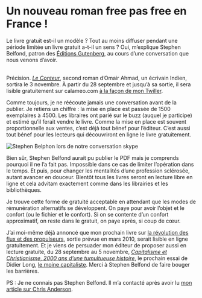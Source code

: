 # Un nouveau roman free pas free en France !

Le livre gratuit est-il un modèle ? Tout au moins diffuser pendant une période limitée un livre gratuit a-t-il un sens ? Oui, m’explique Stephen Belfond, patron des [Éditions Gutenberg](http://www.editionsgutenberg.fr), au cours d’une conversation que nous venons d’avoir.<span id="more-10217"></span>

\
Précision. [*Le Conteur*](http://www.editionsgutenberg.fr/Le_conteur.html), second roman d’Omair Ahmad, un écrivain Indien, sortira le 3 novembre. À partir du 28 septembre et jusqu’à sa sortie, il sera lisible gratuitement sur calameo.com [à la façon de mon Twiller](http://twiller.tcrouzet.com/texte-integral/).

Comme toujours, je ne réécoute jamais une conversation avant de la publier. Je retiens un chiffre : la mise en place est passée de 1500 exemplaires à 4500. Les libraires ont parié sur le buzz (auquel je participe) et estimé qu’il ferait vendre le livre. Comme la mise en place est souvent proportionnelle aux ventes, c’est déjà tout bénef pour l’éditeur. C’est aussi tout bénef pour les lecteurs qui découvriront en ligne le livre gratuitement.

![Stephen Belphon lors de notre conversation skype](https://tcrouzet.com/images_tc/2009/09/StephenBelphon.png)

Bien sûr, Stephen Belfond aurait pu publier le PDF mais je comprends pourquoi il ne l’a fait pas. Impossible dans ce cas de limiter l’opération dans le temps. Et puis, pour changer les mentalités d’une profession sclérosée, autant avancer en douceur. Bientôt tous les livres seront en lecture libre en ligne et cela advitam exactement comme dans les librairies et les bibliothèques.

Je trouve cette forme de gratuité acceptable en attendant que les modes de rémunération alternatifs se développent. On paye pour avoir l’objet et le confort (ou le fichier et le confort). Si on se contente d’un confort approximatif, on reste dans le gratuit, on paye après, si coup de cœur.

J’ai moi-même déjà annoncé que mon prochain livre sur [la révolution des flux et des propulseurs](https://tcrouzet.com/tag/flux/), sortie prévue en mars 2010, serait lisible en ligne gratuitement. Et je viens de persuader mon éditeur de proposer aussi en lecture gratuite, du 28 septembre au 5 novembre, [*Capitalisme et Christianisme, 2000 ans d’une tumultueuse histoire*](http://www.bourin-editeur.fr/auteur/long.html), le prochain essai de Didier Long, [le moine capitaliste](http://fr.wikipedia.org/wiki/Didier_Long_%28%C3%A9crivain%29). Merci à Stephen Belfond de faire bouger les barrières.

PS : Je ne connais pas Stephen Belfond. Il m’a contacté après avoir lu [mon article sur Chris Anderson](https://tcrouzet.com/2009/08/28/free-pas-free-arnaque-marketing/).